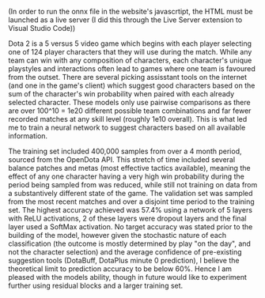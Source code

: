 (In order to run the onnx file in the website's javascrtipt, the HTML must be launched as a live server (I did this through the Live Server extension to Visual Studio Code))

Dota 2 is a 5 versus 5 video game which begins with each player selecting one of 124 player characters that they will use during the match. While any team can win with any composition of characters, each character's unique playstyles and interactions often lead to games where one team is favoured from the outset. There are several picking assisstant tools on the internet (and one in the game's client) which suggest good characters based on the sum of the character's win probability when paired with each already selected character. These models only use pairwise comparisons as there are over 100^10 = 1e20 different possible team combinations and far fewer recorded matches at any skill level (roughly 1e10 overall). This is what led me to train a neural network to suggest characters based on all available information.

The training set included 400,000 samples from over a 4 month period, sourced from the OpenDota API. This stretch of time included several balance patches and metas (most effective tactics available), meaning the effect of any one character having a very high win probability during the period being sampled from was reduced, while still not training on data from a substantively different state of the game. The validation set was sampled from the most recent matches and over a disjoint time period to the training set. The highest accuracy achieved was 57.4% using a network of 5 layers with ReLU activations, 2 of these layers were dropout layers and the final layer used a SoftMax activation. No target accuracy was stated prior to the building of the model, however given the stochastic nature of each classification (the outcome is mostly determined by play "on the day", and not the character selection) and the average confidence of pre-existing suggestion tools (DotaBuff, DotaPlus minute 0 prediction), I believe the theoretical limit to prediction accuracy to be below 60%. Hence I am pleased with the models ability, though in future would like to experiment further using residual blocks and a larger training set.
